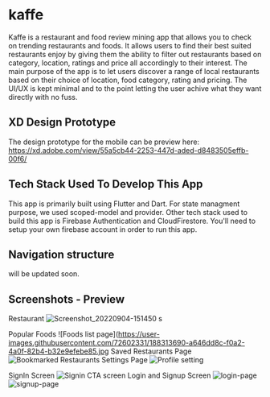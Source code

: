 # kaffe

Kaffe is a restaurant and food review mining app that allows you to check on trending restaurants and foods. It allows users to find their best suited restaurants enjoy by giving them the ability to filter out restaurants  based on category, location, ratings and price all accordingly to their interest.
The main purpose of the app is to let users discover a range of local restaurants based on their choice of location, food category, rating and pricing. The UI/UX  is kept minimal and to the point letting the user achive what they want directly with no fuss.

## XD Design Prototype 

The design prototype for the mobile can be preview here: https://xd.adobe.com/view/55a5cb44-2253-447d-aded-d8483505effb-00f6/

## Tech Stack Used To Develop This App

This app is primarily built using Flutter and Dart. For state managment purpose, we used scoped-model and provider. Other tech stack used to build this app is Firebase Authentication and CloudFirestore. You'll need to setup your own firebase account in order to run this app.

## Navigation structure
will be updated soon.

## Screenshots - Preview
Restaurant
![Screenshot_20220904-151450](https://user-images.githubusercontent.com/72602331/188313856-28891321-1e38-4780-9f4d-3943b12e9c93.jpg)
s

Popular Foods
![Foods list page](https://user-images.githubusercontent.com/72602331/188313690-a646dd8c-f0a2-4a0f-82b4-b32e9efebe85.jpg
Saved Restaurants Page
![Bookmarked Restaurants](https://user-images.githubusercontent.com/72602331/188313846-961d3da8-8548-4609-a446-a86408ccbe2e.jpg)
Settings Page
![Profile setting](https://user-images.githubusercontent.com/72602331/188313925-3d8f0863-36ae-4754-a889-946d503ef1b3.jpg)

SignIn Screen
![Signin CTA screen](https://user-images.githubusercontent.com/72602331/188313699-fa460400-a7b5-42fd-9008-8ddef2fa38f8.jpg)
Login and Signup Screen 
![login-page](https://user-images.githubusercontent.com/72602331/188313874-c3b3a381-f39d-4d5f-a148-29263e9c7e09.jpg)
![signup-page](https://user-images.githubusercontent.com/72602331/188313877-8c2eda63-1038-45a4-9597-541d4058777f.jpg)
